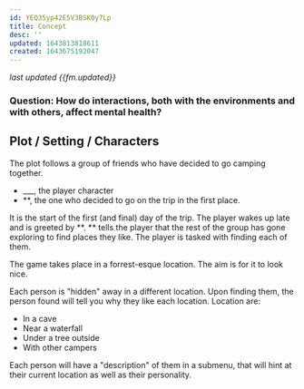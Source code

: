 ```yaml
---
id: YEQ35yp42E5V3BSK0y7Lp
title: Concept
desc: ''
updated: 1643813818611
created: 1643675192047
---
```

*last updated {{fm.updated}}*

### Question: How do interactions, both with the environments and with others, affect mental health?

## Plot / Setting / Characters
The plot follows a group of friends who have decided to go camping together. 

>
 - ___, the player character
 - **, the one who decided to go on the trip in the first place.

It is the start of the first (and final) day of the trip. The player wakes up late and is greeted by **. ** tells the player that the rest of the group has gone exploring to find places they like. The player is tasked with finding each of them.

The game takes place in a forrest-esque location. The aim is for it to look nice.

Each person is "hidden" away in a different location. Upon finding them, the person found will tell you why they like each location.
Location are:
>
- In a cave
- Near a waterfall
- Under a tree outside
- With other campers

Each person will have a "description" of them in a submenu, that will hint at their current location as well as their personality.